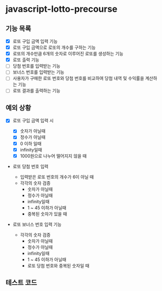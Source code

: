 # javascript-lotto-precourse

## 기능 목록

- [x] 로또 구입 금액 입력 기능
- [x] 로또 구입 금액으로 로또의 개수를 구하는 기능
- [x] 로또의 개수만큼 6개의 숫자로 이루어진 로또를 생성하는 기능
- [x] 로또 출력 기능
- [ ] 당첨 번호를 입력받는 기능
- [ ] 보너스 번호를 입력받는 기능
- [ ] 사용자가 구매한 로또 번호와 당첨 번호를 비교하여 당첨 내역 및 수익률을 계산하는 기능
- [ ] 로또 결과를 출력하는 기능

## 예외 상황

- [x] 로또 구입 금액 입력 시

  - [x] 숫자가 아닐때
  - [x] 정수가 아닐때
  - [x] 0 이하 일때
  - [x] infinity일때
  - [x] 1000원으로 나누어 떨어지지 않을 때

- 로또 당첨 번호 입력
  - 입력받은 로또 번호의 개수가 6이 아닐 때
  - 각각의 숫자 검증
    - 숫자가 아닐때
    - 정수가 아닐때
    - infinity일때
    - 1 ~ 45 이하가 아닐때
    - 중복된 숫자가 있을 때
- 로또 보너스 번호 입력 기능

  - 각각의 숫자 검증
    - 숫자가 아닐때
    - 정수가 아닐때
    - infinity일때
    - 1 ~ 45 이하가 아닐때
    - 로또 당첨 번호와 중복된 숫자일 때

## 테스트 코드
